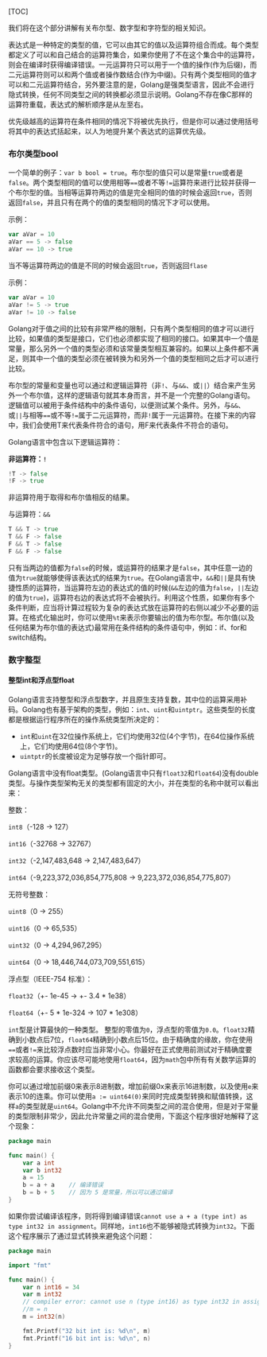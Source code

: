 [TOC]

我们将在这个部分讲解有关布尔型、数字型和字符型的相关知识。

表达式是一种特定的类型的值，它可以由其它的值以及运算符组合而成。每个类型都定义了可以和自己结合的运算符集合，如果你使用了不在这个集合中的运算符，则会在编译时获得编译错误。一元运算符只可以用于一个值的操作(作为后缀)，而二元运算符则可以和两个值或者操作数结合(作为中缀)。只有两个类型相同的值才可以和二元运算符结合，另外要注意的是，Golang是强类型语言，因此不会进行隐式转换，任何不同类型之间的转换都必须显示说明。Golang不存在像C那样的运算符重载，表达式的解析顺序是从左至右。

优先级越高的运算符在条件相同的情况下将被优先执行，但是你可以通过使用括号将其中的表达式括起来，以人为地提升某个表达式的运算优先级。

### 布尔类型bool

一个简单的例子：`var b bool = true`。布尔型的值只可以是常量`true`或者是`false`。两个类型相同的值可以使用相等`==`或者不等`!=`运算符来进行比较并获得一个布尔型的值。当相等运算符两边的值是完全相同的值的时候会返回`true`，否则返回`false`，并且只有在两个的值的类型相同的情况下才可以使用。

示例：

```go
var aVar = 10
aVar == 5 -> false
aVar == 10 -> true
```

当不等运算符两边的值是不同的时候会返回`true`，否则返回`flase`

示例：

```go
var aVar = 10
aVar != 5 -> true
aVar != 10 -> false
```

Golang对于值之间的比较有非常严格的限制，只有两个类型相同的值才可以进行比较，如果值的类型是接口，它们也必须都实现了相同的接口。如果其中一个值是常量，那么另外一个值的类型必须和该常量类型相互兼容的。如果以上条件都不满足，则其中一个值的类型必须在被转换为和另外一个值的类型相同之后才可以进行比较。

布尔型的常量和变量也可以通过和逻辑运算符（非`!`、与`&&`、或`||`）结合来产生另外一个布尔值，这样的逻辑语句就其本身而言，并不是一个完整的Golang语句。逻辑值可以被用于条件结构中的条件语句，以便测试某个条件。另外，与`&&`、或`||`与相等`==`或不等`!=`属于二元运算符，而非`!`属于一元运算符。在接下来的内容中，我们会使用T来代表条件符合的语句，用F来代表条件不符合的语句。

Golang语言中包含以下逻辑运算符：

**非运算符：`!`**

```go
!T -> false
!F -> true
```

非运算符用于取得和布尔值相反的结果。

与运算符：`&&`

```go
T && T -> true
T && F -> false
F && T -> false
F && F -> false
```

只有当两边的值都为`false`的时候，或运算符的结果才是`false`，其中任意一边的值为`true`就能够使得该表达式的结果为`true`。在Golang语言中，`&&`和`||`是具有快捷性质的运算符，当运算符左边的表达式的值的时候(`&&`左边的值为`false`，`||`左边的值为`true`)，运算符右边的表达式将不会被执行。利用这个性质，如果你有多个条件判断，应当将计算过程较为复杂的表达式放在运算符的右侧以减少不必要的运算。在格式化输出时，你可以使用`%t`来表示你要输出的值为布尔型。布尔值(以及任何结果为布尔值的表达式)最常用在条件结构的条件语句中，例如：if、for和switch结构。

### 数字整型

#### 整型int和浮点型float

Golang语言支持整型和浮点型数字，并且原生支持复数，其中位的运算采用补码。Golang也有基于架构的类型，例如：`int`、`uint`和`uintptr`。这些类型的长度都是根据运行程序所在的操作系统类型所决定的：

* `int`和`uint`在32位操作系统上，它们均使用32位(4个字节)，在64位操作系统上，它们均使用64位(8个字节)。
* `uintptr`的长度被设定为足够存放一个指针即可。

Golang语言中没有float类型。(Golang语言中只有`float32`和`float64`)没有double类型。与操作类型架构无关的类型都有固定的大小，并在类型的名称中就可以看出来：

整数：

`int8`（-128 -> 127）

`int16`（-32768 -> 32767）

`int32`（-2,147,483,648 -> 2,147,483,647）

`int64`（-9,223,372,036,854,775,808 -> 9,223,372,036,854,775,807）

无符号整数：

`uint8`（0 -> 255）

`uint16`（0 -> 65,535）

`uint32`（0 -> 4,294,967,295）

`uint64`（0 -> 18,446,744,073,709,551,615）

浮点型（IEEE-754 标准）：

`float32`（+- 1e-45 -> +- 3.4 * 1e38）

`float64`（+- 5 * 1e-324 -> 107 * 1e308）

`int`型是计算最快的一种类型。 整型的零值为`0`，浮点型的零值为`0.0`。`float32`精确到小数点后7位，`float64`精确到小数点后15位。由于精确度的缘故，你在使用`==`或者`!=`来比较浮点数时应当非常小心。你最好在正式使用前测试对于精确度要求较高的运算。你应该尽可能地使用`float64`，因为`math`包中所有有关数学运算的函数都会要求接收这个类型。

你可以通过增加前缀0来表示8进制数，增加前缀0x来表示16进制数，以及使用`e`来表示10的连乘。你可以使用`a := uint64(0)`来同时完成类型转换和赋值转换，这样`a`的类型就是`uint64`。Golang中不允许不同类型之间的混合使用，但是对于常量的类型限制非常少，因此允许常量之间的混合使用，下面这个程序很好地解释了这个现象：

```go
package main

func main() {
	var a int
	var b int32
	a = 15
	b = a + a	 // 编译错误
	b = b + 5    // 因为 5 是常量，所以可以通过编译
}
```

如果你尝试编译该程序，则将得到编译错误`cannot use a + a (type int) as type int32 in assignment`。同样地，`int16`也不能够被隐式转换为`int32`。下面这个程序展示了通过显式转换来避免这个问题：

```go
package main

import "fmt"

func main() {
	var n int16 = 34
	var m int32
	// compiler error: cannot use n (type int16) as type int32 in assignment
	//m = n
	m = int32(n)

	fmt.Printf("32 bit int is: %d\n", m)
	fmt.Printf("16 bit int is: %d\n", n)
}
```


